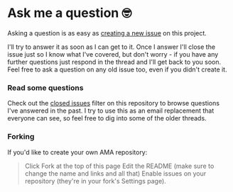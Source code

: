 # Ask me a question 🤓

Asking a question is as easy as [creating a new issue](https://github.com/gbsk-an/ask-a-question/issues/new) on this project.

I'll try to answer it as soon as I can get to it. Once I answer I'll close the issue just so I know what I've covered, but don't worry - if you have any further questions just respond in the thread and I'll get back to you soon. Feel free to ask a question on any old issue too, even if you didn't create it.

### Read some questions
Check out the [closed issues](https://github.com/gbsk-an/ask-a-question/issues?q=is%3Aissue+is%3Aclosed)
filter on this repository to browse questions I've answered in the past. I try
to use this as an email replacement that everyone can see, so feel free to dig
into some of the older threads.

### Forking
If you'd like to create your own AMA repository:

> Click Fork at the top of this page
> Edit the README (make sure to change the name and links and all that)
> Enable issues on your repository (they're in your fork's Settings page).
